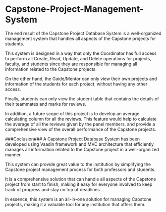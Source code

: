 # Capstone-Project-Management-System
The end result of the Capstone Project Database System is a well-organized management system that handles all aspects of the Capstone projects for students. 

This system is designed in a way that only the Coordinator has full access to perform all Create, Read, Update, and Delete operations for projects, faculty, and students since they are responsible for managing all information related to the Capstone projects.

On the other hand, the Guide/Mentor can only view their own projects and information of the students for each project, without having any other access. 

Finally, students can only view the student table that contains the details of their teammates and marks for reviews.


In addition, a future scope of this project is to develop an average calculating column for all the reviews. 
This feature would help to calculate the average of all the reviews given by the panel members, and provide a comprehensive view of the overall performance of the Capstone projects.

###Coclusion###
A Capstone Project Database System has been developed using Vaadin framework and MVC architecture that efficiently manages all information related to the Capstone project in a well-organized manner. 

This system can provide great value to the institution by simplifying the Capstone project management process for both professors and students.

It is a comprehensive solution that can handle all aspects of the Capstone project from start to finish, making it easy for everyone involved to keep track of progress and stay on top of deadlines. 

In essence, this system is an all-in-one solution for managing Capstone projects, making it a valuable tool for any institution that offers them.
